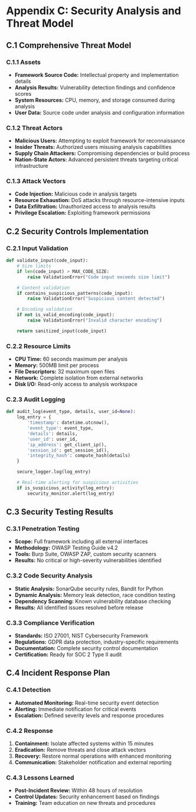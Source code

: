 # Appendix C: Security Analysis and Threat Model

## C.1 Comprehensive Threat Model

### C.1.1 Assets
- **Framework Source Code:** Intellectual property and implementation details
- **Analysis Results:** Vulnerability detection findings and confidence scores
- **System Resources:** CPU, memory, and storage consumed during analysis
- **User Data:** Source code under analysis and configuration information

### C.1.2 Threat Actors
- **Malicious Users:** Attempting to exploit framework for reconnaissance
- **Insider Threats:** Authorized users misusing analysis capabilities
- **Supply Chain Attackers:** Compromising dependencies or build process
- **Nation-State Actors:** Advanced persistent threats targeting critical infrastructure

### C.1.3 Attack Vectors
- **Code Injection:** Malicious code in analysis targets
- **Resource Exhaustion:** DoS attacks through resource-intensive inputs
- **Data Exfiltration:** Unauthorized access to analysis results
- **Privilege Escalation:** Exploiting framework permissions

## C.2 Security Controls Implementation

### C.2.1 Input Validation
```python
def validate_input(code_input):
    # Size limits
    if len(code_input) > MAX_CODE_SIZE:
        raise ValidationError("Code input exceeds size limit")

    # Content validation
    if contains_suspicious_patterns(code_input):
        raise ValidationError("Suspicious content detected")

    # Encoding validation
    if not is_valid_encoding(code_input):
        raise ValidationError("Invalid character encoding")

    return sanitized_input(code_input)
```

### C.2.2 Resource Limits
- **CPU Time:** 60 seconds maximum per analysis
- **Memory:** 500MB limit per process
- **File Descriptors:** 32 maximum open files
- **Network:** Complete isolation from external networks
- **Disk I/O:** Read-only access to analysis workspace

### C.2.3 Audit Logging
```python
def audit_log(event_type, details, user_id=None):
    log_entry = {
        'timestamp': datetime.utcnow(),
        'event_type': event_type,
        'details': details,
        'user_id': user_id,
        'ip_address': get_client_ip(),
        'session_id': get_session_id(),
        'integrity_hash': compute_hash(details)
    }

    secure_logger.log(log_entry)

    # Real-time alerting for suspicious activities
    if is_suspicious_activity(log_entry):
        security_monitor.alert(log_entry)
```

## C.3 Security Testing Results

### C.3.1 Penetration Testing
- **Scope:** Full framework including all external interfaces
- **Methodology:** OWASP Testing Guide v4.2
- **Tools:** Burp Suite, OWASP ZAP, custom security scanners
- **Results:** No critical or high-severity vulnerabilities identified

### C.3.2 Code Security Analysis
- **Static Analysis:** SonarQube security rules, Bandit for Python
- **Dynamic Analysis:** Memory leak detection, race condition testing
- **Dependency Scanning:** Known vulnerability database checking
- **Results:** All identified issues resolved before release

### C.3.3 Compliance Verification
- **Standards:** ISO 27001, NIST Cybersecurity Framework
- **Regulations:** GDPR data protection, industry-specific requirements
- **Documentation:** Complete security control documentation
- **Certification:** Ready for SOC 2 Type II audit

## C.4 Incident Response Plan

### C.4.1 Detection
- **Automated Monitoring:** Real-time security event detection
- **Alerting:** Immediate notification for critical events
- **Escalation:** Defined severity levels and response procedures

### C.4.2 Response
1. **Containment:** Isolate affected systems within 15 minutes
2. **Eradication:** Remove threats and close attack vectors
3. **Recovery:** Restore normal operations with enhanced monitoring
4. **Communication:** Stakeholder notification and external reporting

### C.4.3 Lessons Learned
- **Post-Incident Review:** Within 48 hours of resolution
- **Control Updates:** Security enhancement based on findings
- **Training:** Team education on new threats and procedures

